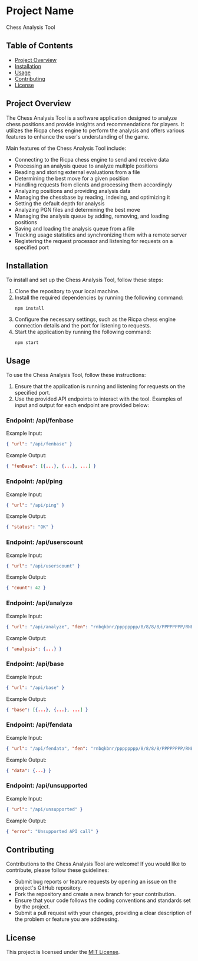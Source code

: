 # Project Name

Chess Analysis Tool

## Table of Contents

- [Project Overview](#project-overview)
- [Installation](#installation)
- [Usage](#usage)
- [Contributing](#contributing)
- [License](#license)

## Project Overview

The Chess Analysis Tool is a software application designed to analyze chess positions and provide insights and recommendations for players. It utilizes the Ricpa chess engine to perform the analysis and offers various features to enhance the user's understanding of the game.

Main features of the Chess Analysis Tool include:
- Connecting to the Ricpa chess engine to send and receive data
- Processing an analysis queue to analyze multiple positions
- Reading and storing external evaluations from a file
- Determining the best move for a given position
- Handling requests from clients and processing them accordingly
- Analyzing positions and providing analysis data
- Managing the chessbase by reading, indexing, and optimizing it
- Setting the default depth for analysis
- Analyzing PGN files and determining the best move
- Managing the analysis queue by adding, removing, and loading positions
- Saving and loading the analysis queue from a file
- Tracking usage statistics and synchronizing them with a remote server
- Registering the request processor and listening for requests on a specified port

## Installation

To install and set up the Chess Analysis Tool, follow these steps:

1. Clone the repository to your local machine.
2. Install the required dependencies by running the following command:
   ```
   npm install
   ```
3. Configure the necessary settings, such as the Ricpa chess engine connection details and the port for listening to requests.
4. Start the application by running the following command:
   ```
   npm start
   ```

## Usage

To use the Chess Analysis Tool, follow these instructions:

1. Ensure that the application is running and listening for requests on the specified port.
2. Use the provided API endpoints to interact with the tool. Examples of input and output for each endpoint are provided below:

### Endpoint: /api/fenbase
Example Input:
```json
{ "url": "/api/fenbase" }
```
Example Output:
```json
{ "fenBase": [{...}, {...}, ...] }
```

### Endpoint: /api/ping
Example Input:
```json
{ "url": "/api/ping" }
```
Example Output:
```json
{ "status": "OK" }
```

### Endpoint: /api/userscount
Example Input:
```json
{ "url": "/api/userscount" }
```
Example Output:
```json
{ "count": 42 }
```

### Endpoint: /api/analyze
Example Input:
```json
{ "url": "/api/analyze", "fen": "rnbqkbnr/pppppppp/8/8/8/8/PPPPPPPP/RNBQKBNR w KQkq - 0 1" }
```
Example Output:
```json
{ "analysis": {...} }
```

### Endpoint: /api/base
Example Input:
```json
{ "url": "/api/base" }
```
Example Output:
```json
{ "base": [{...}, {...}, ...] }
```

### Endpoint: /api/fendata
Example Input:
```json
{ "url": "/api/fendata", "fen": "rnbqkbnr/pppppppp/8/8/8/8/PPPPPPPP/RNBQKBNR w KQkq - 0 1" }
```
Example Output:
```json
{ "data": {...} }
```

### Endpoint: /api/unsupported
Example Input:
```json
{ "url": "/api/unsupported" }
```
Example Output:
```json
{ "error": "Unsupported API call" }
```

## Contributing

Contributions to the Chess Analysis Tool are welcome! If you would like to contribute, please follow these guidelines:

- Submit bug reports or feature requests by opening an issue on the project's GitHub repository.
- Fork the repository and create a new branch for your contribution.
- Ensure that your code follows the coding conventions and standards set by the project.
- Submit a pull request with your changes, providing a clear description of the problem or feature you are addressing.

## License

This project is licensed under the [MIT License](LICENSE).